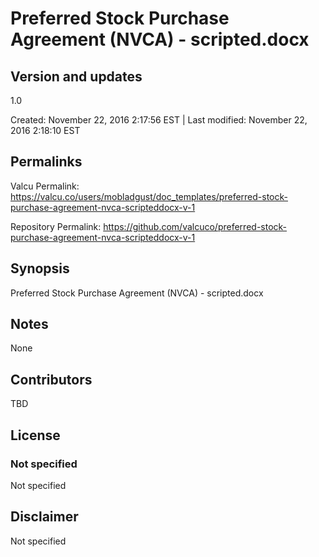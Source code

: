 

# Preferred Stock Purchase Agreement (NVCA) - scripted.docx

## Version and updates

1.0

Created: November 22, 2016  2:17:56 EST | Last modified: November 22, 2016  2:18:10 EST

## Permalinks

Valcu Permalink: https://valcu.co/users/mobladgust/doc_templates/preferred-stock-purchase-agreement-nvca-scripteddocx-v-1

Repository Permalink: https://github.com/valcuco/preferred-stock-purchase-agreement-nvca-scripteddocx-v-1

## Synopsis

Preferred Stock Purchase Agreement (NVCA) - scripted.docx

## Notes

None

## Contributors

TBD

## License

### Not specified


  Not specified


## Disclaimer


  Not specified
